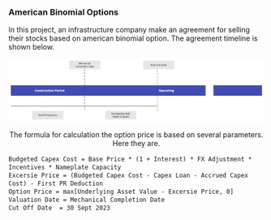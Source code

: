 <a name="readme-top"></a>
### American Binomial Options

In this project, an infrastructure company make an agreement for selling their stocks based on american binomial option.
The agreement timeline is shown below.


<div align="center">
  <a href="https://github.com/pycodesid/business-and-finances/american-binomial-options">
    <img src="images/picture1.jpg" alt="Logo">
  </a>
</div>



  <p align="center">
    The formula for calculation the option price is based on several parameters. Here they are.
    
    Budgeted Capex Cost = Base Price * (1 + Interest) * FX Adjustment * Incentives * Nameplate Capacity
    Excersie Price = (Budgeted Capex Cost - Capex Loan - Accrued Capex Cost) - First PR Deduction
    Option Price = max[Underlying Asset Value - Excersie Price, 0]
    Valuation Date = Mechanical Completion Date
    Cut Off Date  = 30 Sept 2023
  </p>




